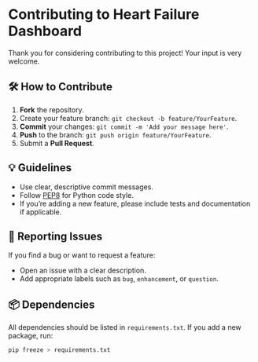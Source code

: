 # Contributing to Heart Failure Dashboard

Thank you for considering contributing to this project! Your input is very welcome.

## 🛠 How to Contribute

1. **Fork** the repository.
2. Create your feature branch: `git checkout -b feature/YourFeature`.
3. **Commit** your changes: `git commit -m 'Add your message here'`.
4. **Push** to the branch: `git push origin feature/YourFeature`.
5. Submit a **Pull Request**.

## 💡 Guidelines

- Use clear, descriptive commit messages.
- Follow [PEP8](https://peps.python.org/pep-0008/) for Python code style.
- If you’re adding a new feature, please include tests and documentation if applicable.

## 🐛 Reporting Issues

If you find a bug or want to request a feature:
- Open an issue with a clear description.
- Add appropriate labels such as `bug`, `enhancement`, or `question`.

## 📦 Dependencies

All dependencies should be listed in `requirements.txt`. If you add a new package, run:

```bash
pip freeze > requirements.txt
